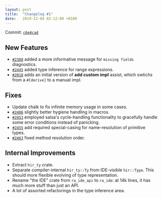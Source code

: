 ```yaml
---
layout: post
title:  "Changelog #1"
date:   2019-12-04 02:12:00 +0100
---
```


Commit: [`c6e4cad`](https://github.com/rust-analyzer/rust-analyzer/commit/c6e4cadfce300d14dccdb74e3d5f0e44008e7985)

## New Features

* [`#2388`](https://github.com/rust-analyzer/rust-analyzer/pull/2388) added a more informative message for `missing fields` diagnostics.
* [`#2445`](https://github.com/rust-analyzer/rust-analyzer/pull/2445) added type inference for range expressions.
* [`#2018`](https://github.com/rust-analyzer/rust-analyzer/pull/2018) adds an initial version of **add custom impl** assist, which swtichs from a `#[derive]` to a manual impl.

## Fixes

* Update chalk to fix infinite memory usage in some cases.
* [`#2406`](https://github.com/rust-analyzer/rust-analyzer/pull/2406) slightly better hygiene handling in macros.
* [`#2453`](https://github.com/rust-analyzer/rust-analyzer/pull/2453) employed salsa's cycle-handling functionality to gracefully handle some error conditions instead of panicking.
* [`#2455`](https://github.com/rust-analyzer/rust-analyzer/pull/2455) add required special-casing for name-resolution of primitive types.
* [`#2463`](https://github.com/rust-analyzer/rust-analyzer/pull/2463) fixed method resolution order.

## Internal Improvements

* Extract `hir_ty` crate.
* Separate compiler-internal `hir_ty::Ty` from IDE-visible `hir::Type`.
  This should more flexible evolving of type representation.
* Rename "the IDE" crate from `ra_ide_api` to `ra_ide`: at 14k lines, it has much more stuff than just an API.
* A lot of assorted refactorings in the type inference area.
